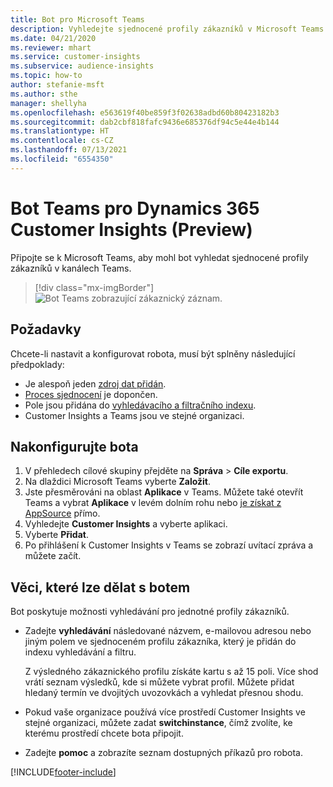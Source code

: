 ```yaml
---
title: Bot pro Microsoft Teams
description: Vyhledejte sjednocené profily zákazníků v Microsoft Teams pomocí bota.
ms.date: 04/21/2020
ms.reviewer: mhart
ms.service: customer-insights
ms.subservice: audience-insights
ms.topic: how-to
author: stefanie-msft
ms.author: sthe
manager: shellyha
ms.openlocfilehash: e563619f40be859f3f02638adbd60b80423182b3
ms.sourcegitcommit: dab2cbf818fafc9436e685376df94c5e44e4b144
ms.translationtype: HT
ms.contentlocale: cs-CZ
ms.lasthandoff: 07/13/2021
ms.locfileid: "6554350"
---
```

# <a name="teams-bot-for-dynamics-365-customer-insights-preview"></a>Bot Teams pro Dynamics 365 Customer Insights (Preview)

Připojte se k Microsoft Teams, aby mohl bot vyhledat sjednocené profily zákazníků v kanálech Teams.

> [!div class="mx-imgBorder"]
> ![Bot Teams zobrazující zákaznický záznam.](media/teams-bot.png "Bot Teams zobrazující zákaznický záznam")

## <a name="prerequisites"></a>Požadavky

Chcete-li nastavit a konfigurovat robota, musí být splněny následující předpoklady:

- Je alespoň jeden [zdroj dat přidán](data-sources.md).
- [Proces sjednocení](data-unification.md) je dopončen.
- Pole jsou přidána do [vyhledávacího a filtračního indexu](search-filter-index.md).
- Customer Insights a Teams jsou ve stejné organizaci.

## <a name="configure-the-bot"></a>Nakonfigurujte bota

1. V přehledech cílové skupiny přejděte na **Správa** > **Cíle exportu**.
1. Na dlaždici Microsoft Teams vyberte **Založit**.
1. Jste přesměrováni na oblast **Aplikace** v Teams. Můžete také otevřít Teams a vybrat **Aplikace** v levém dolním rohu nebo [je získat z AppSource](https://go.microsoft.com/fwlink/?linkid=2124104) přímo.
1. Vyhledejte **Customer Insights** a vyberte aplikaci.
1. Vyberte **Přidat**.
1. Po přihlášení k Customer Insights v Teams se zobrazí uvítací zpráva a můžete začít.

## <a name="things-you-can-do-with-the-bot"></a>Věci, které lze dělat s botem

Bot poskytuje možnosti vyhledávání pro jednotné profily zákazníků.

- Zadejte **vyhledávání** následované názvem, e-mailovou adresou nebo jiným polem ve sjednoceném profilu zákazníka, který je přidán do indexu vyhledávání a filtru.

  Z výsledného zákaznického profilu získáte kartu s až 15 poli. Více shod vrátí seznam výsledků, kde si můžete vybrat profil. Můžete přidat hledaný termín ve dvojitých uvozovkách a vyhledat přesnou shodu.

- Pokud vaše organizace používá více prostředí Customer Insights ve stejné organizaci, můžete zadat **switchinstance**, čímž zvolíte, ke kterému prostředí chcete bota připojit.

- Zadejte **pomoc** a zobrazíte seznam dostupných příkazů pro robota.  


[!INCLUDE[footer-include](../includes/footer-banner.md)]
